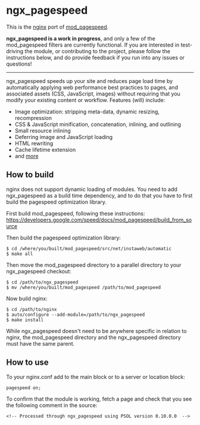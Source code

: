 # ngx_pagespeed

This is the [nginx](http://nginx.org/) port of
[mod_pagespeed](https://developers.google.com/speed/pagespeed/mod).

**ngx_pagespeed is a work in progress**, and only a few of the mod_pagespeed
filters are currently functional. If you are interested in test-driving the
module, or contributing to the project, please follow the instructions below,
and do provide feedback if you run into any issues or questions!

---

ngx_pagespeed speeds up your site and reduces page load time by automatically
applying web performance best practices to pages, and associated assets (CSS,
JavaScript, images) without requiring that you modify your existing content or
workflow. Features (will) include:

- Image optimization: stripping meta-data, dynamic resizing, recompression
- CSS & JavaScript minification, concatenation, inlining, and outlining
- Small resource inlining
- Deferring image and JavaScript loading
- HTML rewriting
- Cache lifetime extension
- and [more](https://developers.google.com/speed/docs/mod_pagespeed/config_filters)


## How to build

nginx does not support dynamic loading of modules. You need to add ngx_pagespeed
as a build time dependency, and to do that you have to first build the pagespeed
optimization library.

First build mod_pagespeed, following these instructions:
https://developers.google.com/speed/docs/mod_pagespeed/build_from_source

Then build the pagespeed optimization library:

    $ cd /where/you/built/mod_pagespeed/src/net/instaweb/automatic
    $ make all

Then move the mod_pagespeed directory to a parallel directory to your
ngx_pagespeed checkout:

    $ cd /path/to/ngx_pagespeed
    $ mv /where/you/built/mod_pagespeed /path/to/mod_pagespeed

Now build nginx:

    $ cd /path/to/nginx
    $ auto/configure --add-module=/path/to/ngx_pagespeed
    $ make install

While ngx_pagespeed doesn't need to be anywhere specific in relation to nginx,
the mod_pagespeed directory and the ngx_pagespeed directory must have the same
parent.

## How to use

To your nginx.conf add to the main block or to a server or location block:

    pagespeed on;

To confirm that the module is working, fetch a page and check that you see the
following comment in the source:

    <!-- Processed through ngx_pagespeed using PSOL version 0.10.0.0  -->